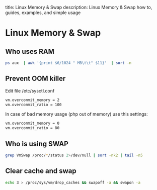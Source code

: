 title: Linux Memory & Swap
description: Linux Memory & Swap how to, guides, examples, and simple usage

# Linux Memory & Swap

## Who uses RAM

```bash
ps aux  | awk '{print $6/1024 " MB\t\t" $11}'  | sort -n
```

## Prevent OOM killer

Edit file /etc/sysctl.conf

```bash
vm.overcommit_memory = 2
vm.overcommit_ratio = 100
```

In case of bad memory usage (php out of memory) use this settings:

```bash
vm.overcommit_memory = 0
vm.overcommit_ratio = 80
```

## Who is using SWAP

```bash
grep VmSwap /proc/*/status 2>/dev/null | sort -nk2 | tail -n5
```

## Clear cache and swap

```bash
echo 3 > /proc/sys/vm/drop_caches && swapoff -a && swapon -a
```
